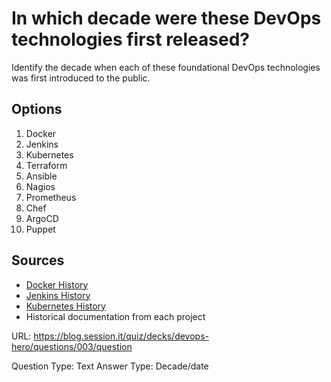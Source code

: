 # In which decade were these DevOps technologies first released?

Identify the decade when each of these foundational DevOps technologies was first introduced to the public.

## Options
1. Docker
2. Jenkins
3. Kubernetes
4. Terraform
5. Ansible
6. Nagios
7. Prometheus
8. Chef
9. ArgoCD
10. Puppet

## Sources
- [Docker History](https://www.docker.com/company/history/)
- [Jenkins History](https://www.jenkins.io/project/history/)
- [Kubernetes History](https://kubernetes.io/blog/2015/04/borg-predecessor-to-kubernetes/)
- Historical documentation from each project

URL: https://blog.session.it/quiz/decks/devops-hero/questions/003/question

Question Type: Text
Answer Type: Decade/date